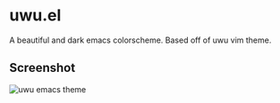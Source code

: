 # uwu.el
A beautiful and dark emacs colorscheme. Based off of uwu vim theme.

## Screenshot
![uwu emacs theme](https://github.com/kborling/uwu.el/blob/main/uwu.png)
